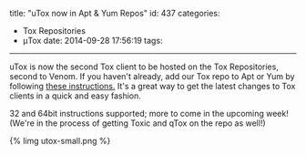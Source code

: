 title: "uTox now in Apt & Yum Repos"
id: 437
categories:
  - Tox Repositories
  - μTox
date: 2014-09-28 17:56:19
tags:
---

uTox is now the second Tox client to be hosted on the Tox Repositories, second to Venom.
If you haven't already, add our Tox repo to Apt or Yum by following [these instructions.](https://wiki.tox.im/Binaries#Repositories) It's a great way to get the latest changes to Tox clients in a quick and easy fashion.

32 and 64bit instructions supported; more to come in the upcoming week! (We're in the process of getting Toxic and qTox on the repo as well!)

{% limg utox-small.png %}